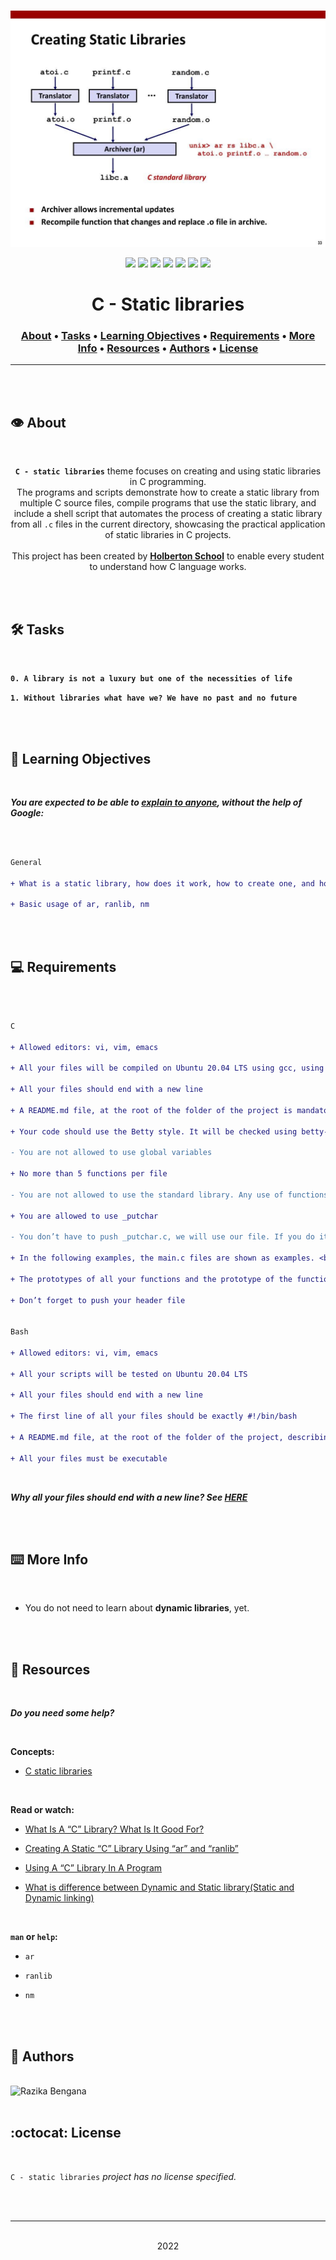 <div align="center">
<br>

![Static_libraries.png](README-image/static_libraries.png)

</div>


<p align="center">
<img src="https://img.shields.io/badge/-C-yellow">
<img src="https://img.shields.io/badge/-Linux-lightgrey">
<img src="https://img.shields.io/badge/-WSL-brown">
<img src="https://img.shields.io/badge/-Ubuntu%2020.04.4%20LTS-orange">
<img src="https://img.shields.io/badge/-JetBrains-blue">
<img src="https://img.shields.io/badge/-Holberton%20School-red">
<img src="https://img.shields.io/badge/License-not%20specified-brightgreen">
</p>


<h1 align="center"> C - Static libraries </h1>


<h3 align="center">
<a href="https://github.com/RazikaBengana/holbertonschool-low_level_programming/tree/main/static_libraries#eye-about">About</a> •
<a href="https://github.com/RazikaBengana/holbertonschool-low_level_programming/tree/main/static_libraries#hammer_and_wrench-tasks">Tasks</a> •
<a href="https://github.com/RazikaBengana/holbertonschool-low_level_programming/tree/main/static_libraries#memo-learning-objectives">Learning Objectives</a> •
<a href="https://github.com/RazikaBengana/holbertonschool-low_level_programming/tree/main/static_libraries#computer-requirements">Requirements</a> •
<a href="https://github.com/RazikaBengana/holbertonschool-low_level_programming/tree/main/static_libraries#keyboard-more-info">More Info</a> •
<a href="https://github.com/RazikaBengana/holbertonschool-low_level_programming/tree/main/static_libraries#mag_right-resources">Resources</a> •
<a href="https://github.com/RazikaBengana/holbertonschool-low_level_programming/tree/main/static_libraries#bust_in_silhouette-authors">Authors</a> •
<a href="https://github.com/RazikaBengana/holbertonschool-low_level_programming/tree/main/static_libraries#octocat-license">License</a>
</h3>

---

<!-- ------------------------------------------------------------------------------------------------- -->

<br>
<br>

## :eye: About

<br>

<div align="center">

**`C - static libraries`** theme focuses on creating and using static libraries in C programming.
<br>
The programs and scripts demonstrate how to create a static library from multiple C source files, compile programs that use the static library, and include a shell script that automates the process of creating a static library from all `.c` files in the current directory, showcasing the practical application of static libraries in C projects.
<br>
<br>
This project has been created by **[Holberton School](https://www.holbertonschool.com/about-holberton)** to enable every student to understand how C language works.

</div>

<br>
<br>

<!-- ------------------------------------------------------------------------------------------------- -->

## :hammer_and_wrench: Tasks

<br>

**`0. A library is not a luxury but one of the necessities of life`**

**`1. Without libraries what have we? We have no past and no future`**

<br>
<br>

<!-- ------------------------------------------------------------------------------------------------- -->

## :memo: Learning Objectives

<br>

**_You are expected to be able to [explain to anyone](https://fs.blog/feynman-learning-technique/), without the help of Google:_**

<br>

```diff

General

+ What is a static library, how does it work, how to create one, and how to use it

+ Basic usage of ar, ranlib, nm

```

<br>
<br>

<!-- ------------------------------------------------------------------------------------------------- -->

## :computer: Requirements

<br>

```diff

C

+ Allowed editors: vi, vim, emacs

+ All your files will be compiled on Ubuntu 20.04 LTS using gcc, using the options -Wall -Werror -Wextra -pedantic -std=gnu89

+ All your files should end with a new line

+ A README.md file, at the root of the folder of the project is mandatory

+ Your code should use the Betty style. It will be checked using betty-style.pl and betty-doc.pl

- You are not allowed to use global variables

+ No more than 5 functions per file

- You are not allowed to use the standard library. Any use of functions like printf, puts, etc… is forbidden

+ You are allowed to use _putchar

- You don’t have to push _putchar.c, we will use our file. If you do it won’t be taken into account

+ In the following examples, the main.c files are shown as examples. <br> You can use them to test your functions, but you don’t have to push them to your repo (if you do we won’t take them into account). <br> We will use our own main.c files at compilation. <br> Our main.c files might be different from the one shown in the examples

+ The prototypes of all your functions and the prototype of the function _putchar should be included in your header file called main.h

+ Don’t forget to push your header file


Bash

+ Allowed editors: vi, vim, emacs

+ All your scripts will be tested on Ubuntu 20.04 LTS

+ All your files should end with a new line

+ The first line of all your files should be exactly #!/bin/bash

+ A README.md file, at the root of the folder of the project, describing what each script is doing

+ All your files must be executable

```

<br>

**_Why all your files should end with a new line? See [HERE](https://unix.stackexchange.com/questions/18743/whats-the-point-in-adding-a-new-line-to-the-end-of-a-file/18789)_**

<br>
<br>

<!-- ------------------------------------------------------------------------------------------------- -->

## :keyboard: More Info

<br>

- You do not need to learn about **dynamic libraries**, yet.

<br>
<br>

<!-- ------------------------------------------------------------------------------------------------- -->

## :mag_right: Resources

<br>

**_Do you need some help?_**

<br>

**Concepts:**

* [C static libraries](https://drive.google.com/file/d/13ermuTb3wDWctsI8iHu3Fi-PpbkdRlgr/view?usp=sharing)

<br>

**Read or watch:**

* [What Is A “C” Library? What Is It Good For?](https://docencia.ac.upc.edu/FIB/USO/Bibliografia/unix-c-libraries.html)

* [Creating A Static “C” Library Using “ar” and “ranlib”](https://docencia.ac.upc.edu/FIB/USO/Bibliografia/unix-c-libraries.html)

* [Using A “C” Library In A Program](https://docencia.ac.upc.edu/FIB/USO/Bibliografia/unix-c-libraries.html)

* [What is difference between Dynamic and Static library(Static and Dynamic linking)](https://www.youtube.com/watch?v=eW5he5uFBNM)

<br>

**`man` or `help`:**

* `ar`

* `ranlib`

* `nm`

<br>
<br>

<!-- ------------------------------------------------------------------------------------------------- -->

## :bust_in_silhouette: Authors

<br>

<img src="https://img.shields.io/badge/Razika%20Bengana-darkblue" alt="Razika Bengana" width="120">

<br>
<br>

<!-- ------------------------------------------------------------------------------------------------- -->

## :octocat: License

<br>

```C - static libraries``` _project has no license specified._

<br>
<br>

---

<p align="center"><br>2022</p>